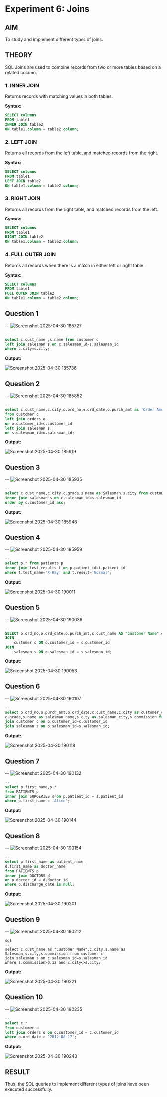 # Experiment 6: Joins

## AIM
To study and implement different types of joins.

## THEORY

SQL Joins are used to combine records from two or more tables based on a related column.

### 1. INNER JOIN
Returns records with matching values in both tables.

**Syntax:**
```sql
SELECT columns
FROM table1
INNER JOIN table2
ON table1.column = table2.column;
```

### 2. LEFT JOIN
Returns all records from the left table, and matched records from the right.

**Syntax:**

```sql
SELECT columns
FROM table1
LEFT JOIN table2
ON table1.column = table2.column;
```
### 3. RIGHT JOIN
Returns all records from the right table, and matched records from the left.

**Syntax:**

```sql
SELECT columns
FROM table1
RIGHT JOIN table2
ON table1.column = table2.column;
```
### 4. FULL OUTER JOIN
Returns all records when there is a match in either left or right table.

**Syntax:**

```sql
SELECT columns
FROM table1
FULL OUTER JOIN table2
ON table1.column = table2.column;
```

**Question 1**
--
-- 
![Screenshot 2025-04-30 185727](https://github.com/user-attachments/assets/fa335143-5230-479a-9308-b2abd1f7dd0d)

```sql
--
select c.cust_name ,s.name from customer c
left join salesman s on c.salesman_id=s.salesman_id
where c.city=s.city;
```

**Output:**

![Screenshot 2025-04-30 185736](https://github.com/user-attachments/assets/1f27ddb5-f4e5-4183-b238-64cadcbfd32f)


**Question 2**
---
--
![Screenshot 2025-04-30 185852](https://github.com/user-attachments/assets/3fb026fe-f8b8-42a2-9d80-871a44c8333d)

```sql
--
select c.cust_name,c.city,o.ord_no,o.ord_date,o.purch_amt as 'Order Amount',s.name,s.commission
from customer c
left join orders o
on o.customer_id=c.customer_id
left join salesman s
on s.salesman_id=o.salesman_id;
```

**Output:**

![Screenshot 2025-04-30 185919](https://github.com/user-attachments/assets/ce152c98-52e6-45d3-970b-298d30f5264e)

**Question 3**
---
-- 
![Screenshot 2025-04-30 185935](https://github.com/user-attachments/assets/822dca1e-2bc0-4163-bdb8-53d780c0ade1)

```sql
--
select c.cust_name,c.city,c.grade,s.name as Salesman,s.city from customer c
inner join salesman s on c.salesman_id=s.salesman_id
order by c.customer_id asc;
```

**Output:**

![Screenshot 2025-04-30 185948](https://github.com/user-attachments/assets/28749f2e-8436-42de-a5d2-8007044de39b)


**Question 4**
---
--
![Screenshot 2025-04-30 185959](https://github.com/user-attachments/assets/6b02f95c-1c82-4b22-92e7-4720ad3370ae)

```sql
--
select p.* from patients p
inner join test_results t on p.patient_id=t.patient_id
where t.test_name='X-Ray' and t.result='Normal';
```

**Output:**

![Screenshot 2025-04-30 190011](https://github.com/user-attachments/assets/fa0c1afe-bcc9-48d6-919b-6933f0172618)


**Question 5**
---
--
![Screenshot 2025-04-30 190036](https://github.com/user-attachments/assets/b33bb5e5-a8ad-4457-b067-e517b693f8fa)

```sql
--
SELECT o.ord_no,o.ord_date,o.purch_amt,c.cust_name AS "Customer Name",c.grade,s.name AS "Salesman",s.commission FROM orders o
JOIN 
    customer c ON o.customer_id = c.customer_id
JOIN 
    salesman s ON o.salesman_id = s.salesman_id;

```

**Output:**

![Screenshot 2025-04-30 190053](https://github.com/user-attachments/assets/d2388d3a-1c73-4bf0-ba2b-f7a2d0c567d1)


**Question 6**
---
--
![Screenshot 2025-04-30 190107](https://github.com/user-attachments/assets/b0256790-659c-4bf0-8751-fc9650669c4c)

```sql
--
select o.ord_no,o.purch_amt,o.ord_date,c.cust_name,c.city as customer_city,
c.grade,s.name as salesman_name,s.city as salesman_city,s.commission from orders o
join customer c on o.customer_id=c.customer_id
join salesman s on o.salesman_id=s.salesman_id;
```

**Output:**

![Screenshot 2025-04-30 190118](https://github.com/user-attachments/assets/c8f50e10-c1fd-4a0c-9190-814d9ba8d3bd)


**Question 7**
---
--
![Screenshot 2025-04-30 190132](https://github.com/user-attachments/assets/5df2c548-a129-47fe-af67-929f722541b2)

```sql
--
select p.first_name,s.*
from PATIENTS p
inner join SURGERIES s on p.patient_id = s.patient_id
where p.first_name = 'Alice';
```

**Output:**

![Screenshot 2025-04-30 190144](https://github.com/user-attachments/assets/35861e6d-76d8-4461-a3e7-308124e5f475)


**Question 8**
---
--
![Screenshot 2025-04-30 190154](https://github.com/user-attachments/assets/fa143b6e-b6db-42ba-a363-aff45f8baf0a)

```sql
--
select p.first_name as patient_name,
d.first_name as doctor_name
from PATIENTS p
inner join DOCTORS d
on p.doctor_id = d.doctor_id
where p.discharge_date is null;
```

**Output:**

![Screenshot 2025-04-30 190201](https://github.com/user-attachments/assets/5902e7ef-9728-4b39-9568-c3a4504cc434)


**Question 9**
---
-- 
![Screenshot 2025-04-30 190212](https://github.com/user-attachments/assets/c18550de-fbdb-45fe-a9ee-624f1f6dcfcb)

```
sql
--
select c.cust_name as "Customer Name",c.city,s.name as Salesman,s.city,s.commission from customer c
join salesman s on c.salesman_id=s.salesman_id
where s.commission>0.12 and c.city<>s.city;
```

**Output:**

![Screenshot 2025-04-30 190221](https://github.com/user-attachments/assets/84c2065a-0d57-48dc-b9ed-028f4ec86eb9)


**Question 10**
---
--
![Screenshot 2025-04-30 190235](https://github.com/user-attachments/assets/5a11327e-91f4-433d-b047-756e4ea6f20e)

```sql
--
select c.*
from customer c
left join orders o on o.customer_id = c.customer_id
where o.ord_date > '2012-08-17';
```

**Output:**

![Screenshot 2025-04-30 190243](https://github.com/user-attachments/assets/23945399-34af-4cb0-8198-1775daa4f09c)


## RESULT
Thus, the SQL queries to implement different types of joins have been executed successfully.
